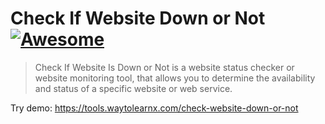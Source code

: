 # Check If Website Down or Not [![Awesome](https://cdn.rawgit.com/sindresorhus/awesome/d7305f38d29fed78fa85652e3a63e154dd8e8829/media/badge.svg)](https://github.com/sindresorhus/awesome)

>Check If Website Is Down or Not is a website status checker or website monitoring tool, that allows you to determine the availability and status of a specific website or web service. 

Try demo: https://tools.waytolearnx.com/check-website-down-or-not
